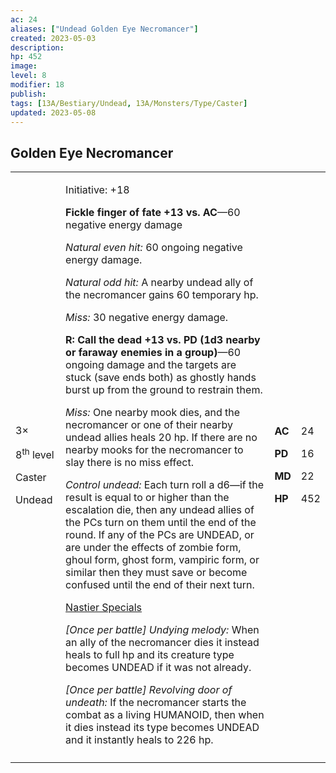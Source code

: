 ```yaml
---
ac: 24
aliases: ["Undead Golden Eye Necromancer"]
created: 2023-05-03
description: 
hp: 452
image: 
level: 8
modifier: 18
publish: 
tags: [13A/Bestiary/Undead, 13A/Monsters/Type/Caster]
updated: 2023-05-08
---
```


## Golden Eye Necromancer

<table>
<colgroup>
<col style="width: 16%" />
<col style="width: 71%" />
<col style="width: 5%" />
<col style="width: 6%" />
</colgroup>
<tbody>
<tr class="odd">
<td><p>3×</p>
<p>8<sup>th</sup> level</p>
<p>Caster</p>
<p>Undead</p></td>
<td><p>Initiative: +18</p>
<p><strong>Fickle finger of fate +13 vs. AC</strong>—60 negative energy
damage</p>
<p><em>Natural even hit:</em> 60 ongoing negative energy damage.</p>
<p><em>Natural odd hit:</em> A nearby undead ally of the necromancer
gains 60 temporary hp.</p>
<p><em>Miss:</em> 30 negative energy damage.</p>
<p><strong>R: Call the dead +13 vs. PD (1d3 nearby or faraway enemies in
a group)</strong>—60 ongoing damage and the targets are stuck (save ends
both) as ghostly hands burst up from the ground to restrain them.</p>
<p><em>Miss:</em> One nearby mook dies, and the necromancer or one of
their nearby undead allies heals 20 hp. If there are no nearby mooks for
the necromancer to slay there is no miss effect.</p>
<p><em>Control undead:</em> Each turn roll a d6—if the result is equal
to or higher than the escalation die, then any undead allies of the PCs
turn on them until the end of the round. If any of the PCs are UNDEAD,
or are under the effects of zombie form, ghoul form, ghost form,
vampiric form, or similar then they must save or become confused until
the end of their next turn.</p>
<p><u>Nastier Specials</u></p>
<p><em>[Once per battle] Undying melody:</em> When an ally of the
necromancer dies it instead heals to full hp and its creature type
becomes UNDEAD if it was not already.</p>
<p><em>[Once per battle] Revolving door of undeath:</em> If the
necromancer starts the combat as a living HUMANOID, then when it dies
instead its type becomes UNDEAD and it instantly heals to 226
hp.</p></td>
<td><p><strong>AC</strong></p>
<p><strong>PD</strong></p>
<p><strong>MD</strong></p>
<p><strong>HP</strong></p></td>
<td><p>24</p>
<p>16</p>
<p>22</p>
<p>452</p></td>
</tr>
<tr class="even">
<td></td>
<td></td>
<td></td>
<td></td>
</tr>
</tbody>
</table>

